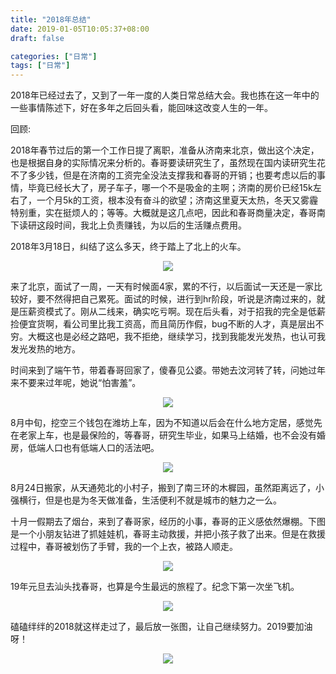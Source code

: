 ```yaml
---
title: "2018年总结"
date: 2019-01-05T10:05:37+08:00
draft: false

categories: ["日常"]
tags: ["日常"]
---
```


2018年已经过去了，又到了一年一度的人类日常总结大会。我也拣在这一年中的一些事情陈述下，好在多年之后回头看，能回味这改变人生的一年。

回顾:

2018年春节过后的第一个工作日提了离职，准备从济南来北京，做出这个决定，也是根据自身的实际情况来分析的。春哥要读研究生了，虽然现在国内读研究生花不了多少钱，但是在济南的工资完全没法支撑我和春哥的开销；也要考虑以后的事情，毕竟已经长大了，房子车子，哪一个不是吸金的主啊；济南的房价已经15k左右了，一个月5k的工资，根本没有奋斗的欲望；济南这里夏天太热，冬天又雾霾特别重，实在挺烦人的；等等。大概就是这几点吧，因此和春哥商量决定，春哥南下读研这段时间，我北上负责赚钱，为以后的生活赚点费用。

2018年3月18日，纠结了这么多天，终于踏上了北上的火车。

<p align='center'>
    <img src='../../images/20190105162604.jpg'>
</p>

来了北京，面试了一周，一天有时候面4家，累的不行，以后面试一天还是一家比较好，要不然得把自己累死。面试的时候，进行到hr阶段，听说是济南过来的，就是压薪资模式了。刚从二线来，确实吃亏啊。现在后头看，对于招我的完全是低薪捡便宜货啊，看公司里比我工资高，而且简历作假，bug不断的人才，真是层出不穷。大概这也是必经之路吧，我不拒绝，继续学习，找到我能发光发热，也认可我发光发热的地方。

时间来到了端午节，带着春哥回家了，傻春见公婆。带她去汶河转了转，问她过年来不要来过年呢，她说“怕害羞”。
<p align='center'>
    <img src='../../images/20190105161022.jpg'>
</p>

8月中旬，挖空三个钱包在潍坊上车，因为不知道以后会在什么地方定居，感觉先在老家上车，也是最保险的，等春哥，研究生毕业，如果马上结婚，也不会没有婚房，低端人口也有低端人口的活法吧。

<p align='center'>
    <img src='../../images/20190105164405.jpg'>
</p>

8月24日搬家，从天通苑北的小村子，搬到了南三环的木樨园，虽然距离远了，小强横行，但是也是为冬天做准备，生活便利不就是城市的魅力之一么。

十月一假期去了烟台，来到了春哥家，经历的小事，春哥的正义感依然爆棚。下图是一个小朋友钻进了抓娃娃机，春哥主动救援，并把小孩子救了出来。但是在救援过程中，春哥被划伤了手臂，我的一个上衣，被路人顺走。

<p align='center'>
    <img src='../../images/20190105165539.jpg'>
</p>

19年元旦去汕头找春哥，也算是今生最远的旅程了。纪念下第一次坐飞机。

<p align='center'>
    <img src='../../images/20190105171955.jpg'>
</p>

磕磕绊绊的2018就这样走过了，最后放一张图，让自己继续努力。2019要加油呀！

<p align='center'>
    <img src='../../images/2018.jpg'>
</p>